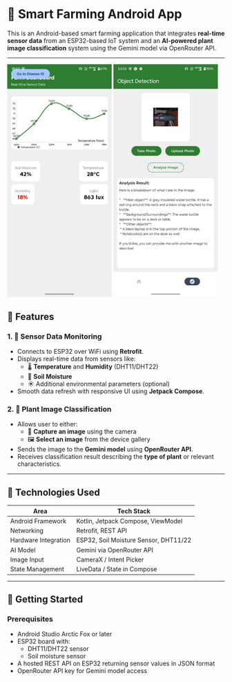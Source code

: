 # 🌱 Smart Farming Android App

This is an Android-based smart farming application that integrates **real-time sensor data** from an ESP32-based IoT system and an **AI-powered plant image classification** system using the Gemini model via OpenRouter API.

---

<p float="left">
  <img src="https://github.com/adityasinghkushwah17/IOT_project_for_smart_farming/blob/b4075fa3536fe3b9b26b6009d4b28476cf68cfd0/photo_2025-05-22_14-44-45.jpg?raw=true" width="48%" />
  <img src="https://github.com/adityasinghkushwah17/IOT_project_for_smart_farming/blob/b4075fa3536fe3b9b26b6009d4b28476cf68cfd0/photo_2025-05-22_14-44-38.jpg?raw=true" width="48%" />
</p>


## 📱 Features

### 1. 🔧 Sensor Data Monitoring
- Connects to ESP32 over WiFi using **Retrofit**.
- Displays real-time data from sensors like:
  - 🌡️ **Temperature** and **Humidity** (DHT11/DHT22)
  - 🌱 **Soil Moisture**
  - ☀️ Additional environmental parameters (optional)
- Smooth data refresh with responsive UI using **Jetpack Compose**.

### 2. 🌿 Plant Image Classification
- Allows user to either:
  - 📸 **Capture an image** using the camera
  - 🖼️ **Select an image** from the device gallery
- Sends the image to the **Gemini model** using **OpenRouter API**.
- Receives classification result describing the **type of plant** or relevant characteristics.

---

## 🔌 Technologies Used

| Area                  | Tech Stack                               |
|-----------------------|-------------------------------------------|
| Android Framework     | Kotlin, Jetpack Compose, ViewModel        |
| Networking            | Retrofit, REST API                        |
| Hardware Integration  | ESP32, Soil Moisture Sensor, DHT11/22     |
| AI Model              | Gemini via OpenRouter API                 |
| Image Input           | CameraX / Intent Picker                   |
| State Management      | LiveData / State in Compose               |

---

## 🚀 Getting Started

### Prerequisites
- Android Studio Arctic Fox or later
- ESP32 board with:
  - DHT11/DHT22 sensor
  - Soil moisture sensor
- A hosted REST API on ESP32 returning sensor values in JSON format
- OpenRouter API key for Gemini model access
